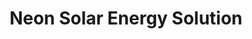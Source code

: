 ---
title: "Neon Solar Energy Solution"
url: /karachi/neon-solar-energy-solution/
shop: electronics
---